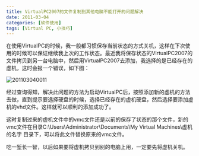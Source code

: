 ```yaml
---
title: VirtualPC2007的文件复制到其他电脑不能打开的问题解决
date: 2011-03-04
categories: [软件使用]
tags: [Virtual PC, 小技巧]
---
```


在使用VirtualPC的时候，我一般都习惯保存当前状态的方式关机，这样在下次使用的时候可以保证继续我上次的工作状态。最近我将保存状态的VirtualPC2007的文件拷贝到另一台电脑中，然后用VirtualPC2007去添加，我选择的是已经存在的虚机，这时会报一个错误，如下图：

![201103040011](http://fwhyy.com/img/post/201103040011.png)

经过查询得知，解决此问题的方法为启动VirtualPC后，按照添加新的虚机的方法去做，直到提示要选择硬盘的时候，选择已经存在的虚机硬盘，然后选择要添加虚机的vhd文件。这样就可以顺利的添加成功了。

这时复制过来的虚机文件中的vmc文件还是以前的保存了状态的那个文件，新的vmc文件在目录C:\Users\Administrator\Documents\My Virtual Machines\虚机的名字 目录下，可以将此文件替换原来的vmc文件。

吃一堑长一智，以后如果要将虚机拷贝到别的电脑上用，一定要先将虚机关机。


